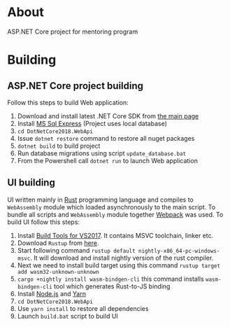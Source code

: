 # About

ASP.NET Core project for mentoring program

# Building

## ASP.NET Core project building

Follow this steps to build Web application:
1. Download and install latest .NET Core SDK from [the main page](https://www.microsoft.com/net/download)
2. Install [MS Sql Express](https://www.microsoft.com/en-us/sql-server/sql-server-editions-express) (Project uses local database)
3. `cd DotNetCore2018.WebApi`
4. Issue `dotnet restore` command to restore all nuget packages
5. `dotnet build` to build project
6. Run database migrations using script `update_database.bat`
7. From the Powershell call `dotnet run` to launch Web application

## UI building

UI written mainly in [Rust](https://www.rust-lang.org/en-US/) programming language and compiles to `WebAssembly` module which loaded asynchronously to the main script. To bundle all scripts and `WebAssembly` module together [Webpack](https://webpack.js.org/) was used. To build UI follow this steps:
1. Install [Build Tools for VS2017](https://visualstudio.microsoft.com/downloads/#build-tools-for-visual-studio-2017). It contains MSVC toolchain, linker etc.
2. Download `Rustup` from [here](https://rustup.rs/).
3. Start following command `rustup default nightly-x86_64-pc-windows-msvc`. It will download and install nightly version of the rust compiler.
4. Next we need to install build target using this command `rustup target add wasm32-unknown-unknown`
5. `cargo +nightly install wasm-bindgen-cli` this command installs `wasm-bindgen-cli` tool which generates Rust-to-JS binding
6. Install [Node.js](https://nodejs.org/en/download/) and [Yarn](https://yarnpkg.com/en/)
7. `cd DotNetCore2018.WebApi`
8. Use `yarn install` to restore all dependencies
9. Launch `build.bat` script to build UI